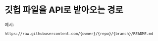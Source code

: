 # 깃헙 파일을 API로 받아오는 경로

예시:

```
https://raw.githubusercontent.com/{owner}/{repo}/{branch}/README.md
```

